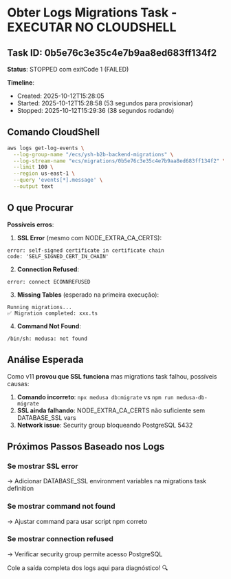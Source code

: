 # Obter Logs Migrations Task - EXECUTAR NO CLOUDSHELL

## Task ID: 0b5e76c3e35c4e7b9aa8ed683ff134f2

**Status**: STOPPED com exitCode 1 (FAILED)

**Timeline**:

- Created: 2025-10-12T15:28:05
- Started: 2025-10-12T15:28:58 (53 segundos para provisionar)
- Stopped: 2025-10-12T15:29:36 (38 segundos rodando)

## Comando CloudShell

```bash
aws logs get-log-events \
  --log-group-name "/ecs/ysh-b2b-backend-migrations" \
  --log-stream-name "ecs/migrations/0b5e76c3e35c4e7b9aa8ed683ff134f2" \
  --limit 100 \
  --region us-east-1 \
  --query 'events[*].message' \
  --output text
```

## O que Procurar

**Possíveis erros**:

1. **SSL Error** (mesmo com NODE_EXTRA_CA_CERTS):

```tsx
error: self-signed certificate in certificate chain
code: 'SELF_SIGNED_CERT_IN_CHAIN'
```

2. **Connection Refused**:

```tsx
error: connect ECONNREFUSED
```

3. **Missing Tables** (esperado na primeira execução):

```tsx
Running migrations...
✅ Migration completed: xxx.ts
```

4. **Command Not Found**:

```tsx
/bin/sh: medusa: not found
```

## Análise Esperada

Como v11 **provou que SSL funciona** mas migrations task falhou, possíveis causas:

1. **Comando incorreto**: `npx medusa db:migrate` vs `npm run medusa-db-migrate`
2. **SSL ainda falhando**: NODE_EXTRA_CA_CERTS não suficiente sem DATABASE_SSL vars
3. **Network issue**: Security group bloqueando PostgreSQL 5432

## Próximos Passos Baseado nos Logs

### Se mostrar SSL error

→ Adicionar DATABASE_SSL environment variables na migrations task definition

### Se mostrar command not found

→ Ajustar command para usar script npm correto

### Se mostrar connection refused

→ Verificar security group permite acesso PostgreSQL

Cole a saída completa dos logs aqui para diagnóstico! 🔍
